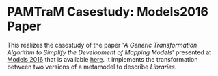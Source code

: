 # PAMTraM Casestudy: Models2016 Paper

This realizes the casestudy of the paper '*A Generic Transformation Algorithm to Simplify the Development of Mapping Models*' presented at [Models 2016](http://models2016.irisa.fr/) that is available [here](http://dx.doi.org/10.1145/2976767.2976777). It implements the transformation between two versions of a metamodel to describe *Libraries*.
